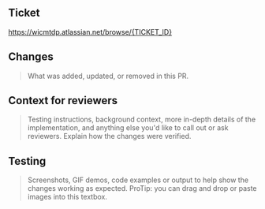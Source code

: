 ## Ticket
https://wicmtdp.atlassian.net/browse/{TICKET_ID}

## Changes
> What was added, updated, or removed in this PR.

## Context for reviewers
> Testing instructions, background context, more in-depth details of the implementation, and anything else you'd like to call out or ask reviewers. Explain how the changes were verified.

## Testing
> Screenshots, GIF demos, code examples or output to help show the changes working as expected. ProTip: you can drag and drop or paste images into this textbox.